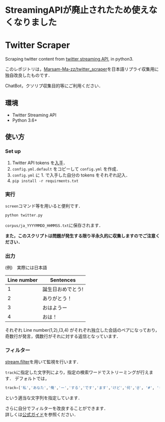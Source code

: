 # StreamingAPIが廃止されたため使えなくなりました
# Twitter Scraper

Scraping twitter content from [twitter streaming API](https://dev.twitter.com/streaming/overview), in python3.

このレポジトリは，[Marsam-Ma-zz/twitter_scraper](https://github.com/Marsan-Ma-zz/twitter_scraper)を日本語リプライ収集用に独自改良したものです．

ChatBot，クソリプ収集目的等にご利用ください．

## 環境
- Twitter Streaming API
- Python 3.6+

## 使い方
### Set up

1. Twitter API tokens を[入手](https://apps.twitter.com/)．
1. `config.yml.default` をコピーして `config.yml` を作成．
1. `config.yml` に 1. で入手した自分の tokens をそれぞれ記入．
1. `pip install -r requirments.txt`

### 実行
`screen`コマンド等を用いると便利です．
```sh
python twitter.py
```
`corpus/ja_YYYYMMDD_HHMMSS.txt`に保存されます．


**また，このスクリプトは問題が発生する限り半永久的に収集しますのでご注意ください．**  

### 出力
(例)　実際には日本語

Line number | Sentences
------------|---------
1 | 誕生日おめでとう!
2 | ありがとう！
3 | おはようー
4 | おは！

それぞれ
Line number(1,2),(3,4)  がそれぞれ独立した会話のペアになっており，  
奇数行が発言，偶数行がそれに対する返信となっています．

### フィルター
[stream.filter](https://developer.twitter.com/en/docs/tweets/filter-realtime/guides/connecting)を用いて監視を行います．  

`track`に指定した文字列により，指定の検索ワードでストリーミングが行えます．
デフォルトでは，

```python
track=['私','あなた','俺','ー','する','です','ます','けど','何','@', '#', '＃', '。', '，', '！','？','…', '.', '!','?', ',', ':', '：', '』', ')', '）', '...']
```

という適当な文字列を指定しています．



さらに自分でフィルターを改良することができます．  
詳しくは[公式ガイド](https://developer.twitter.com/en/docs/tweets/filter-realtime/guides/connecting)を参照ください．
